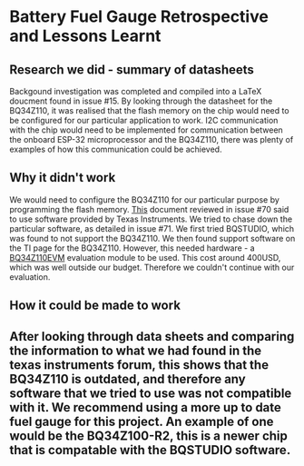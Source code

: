 # Battery Fuel Gauge Retrospective and Lessons Learnt

## Research we did - summary of datasheets

Backgound investigation was completed and compiled into a LaTeX doucment found in issue #15. By looking through the datasheet for the BQ34Z110, it was realised that the flash memory on the chip would need to be configured for our particular application to work. I2C communication with the chip would need to be implemented for communication between the onboard ESP-32 microprocessor and the BQ34Z110, there was plenty of examples of how this communication could be achieved.

## Why it didn't work

We would need to configure the BQ34Z110 for our particular purpose by programming the flash memory. [This](https://www.ti.com/lit/an/slua790/slua790.pdf?ts=1683050503158&ref_url=http%253A%252F%252Fti.com%252Fproduct%252FBQ34110) document reviewed in issue #70 said to use software provided by Texas Instruments. We tried to chase down the particular software, as detailed in issue #71. We first tried BQSTUDIO, which was found to not support the BQ34Z110. We then found support software on the TI page for the BQ34Z110. However, this needed hardware - a [BQ34Z110EVM](https://www.ti.com/lit/ug/sluua15/sluua15.pdf?ts=1684892790315&ref_url=https%253A%252F%252Fwww.google.com%252F) evaluation module to be used. This cost around 400USD, which was well outside our budget. Therefore we couldn't continue with our evaluation.

## How it could be made to work
After looking through data sheets and comparing the information to what we had found in the texas instruments forum, this shows that the BQ34Z110 is outdated, and therefore any software that we tried to use was not compatible with it. We recommend using a more up to date fuel gauge for this project. An example of one would be the BQ34Z100-R2, this is a newer chip that is compatable with the BQSTUDIO software.
---
